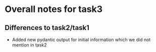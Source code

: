 # Overall notes for task3

## Differences to task2/task1

- Added new pydantic output for initial information which we did not mention in task2
